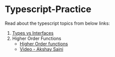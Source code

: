 # Typescript-Practice

Read about the typescript topics from below links:

1. [Types vs Interfaces](https://blog.logrocket.com/types-vs-interfaces-typescript/#:~:text=type%20is%20a%20keyword%20in,Boolean)
1. Higher Order Functions
   - [Higher Order functions](Higher&#32;order&#32;functions.ts)
   - [Video - Akshay Saini](https://www.youtube.com/watch?v=HkWxvB1RJq0&ab_channel=AkshaySaini)
